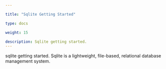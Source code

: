 ```yaml
---

title: "Sqlite Getting Started"

type: docs

weight: 15

description: Sqlite getting started. 
---
```



sqlite getting started. Sqlite is a lightweight, file-based, relational database management system.
